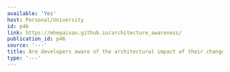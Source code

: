 ```yaml
---
available: 'Yes'
host: Personal/University
id: p46
link: https://mhepaixao.github.io/architecture_awareness/
publication_id: p46
source: '---'
title: Are developers aware of the architectural impact of their changes?
type: '---'
---
```

